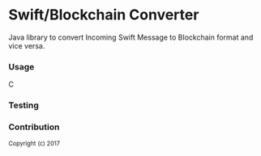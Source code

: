 # Swift/Blockchain Converter

Java library to convert Incoming Swift Message to Blockchain format and vice versa.

<h3>Usage</h3>



C

<h3>Testing</h3>

<h3>Contribution</h3>

<sub>Copyright (c) 2017</sub>
